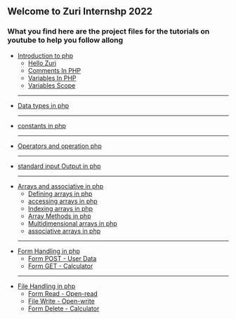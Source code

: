 ## Welcome to Zuri Internshp 2022
### What you find here are the project files for the tutorials on youtube to help you follow allong

<ul>
    <li><a href="intro">Introduction to php</a>
      <ul>
            <li><a href="intro/index.php">Hello Zuri</a></li>
            <li><a href="intro/comment.php">Comments In PHP</a></li>
            <li><a href="intro/variables.php">Variables In PHP</a></li>
            <li><a href="intro/scope.php">Variables Scope</a></li>
        </ul></li>
    <hr>
    <li><a href="data_types">Data types in php</a></li>
    <hr>
    <li><a href="constants">constants in php</a></li>
    <hr>
    <li><a href="operators">Operators and operation php</a></li>
    <hr>
    <li><a href="standIN">standard input Output in php</a></li>
    <hr>
    <li><a href="arrays">Arrays and associative in php</a>  
        <ul>
            <li><a href="arrays/definearray.php">Defining arrays in php</a></li>
            <li><a href="arrays/accessarray.php">accessing arrays in php</a></li>
            <li><a href="arrays/arrayindex.php">Indexing arrays in php</a></li>
            <li><a href="arrays/arraymethods.php">Array Methods in php</a></li>
            <li><a href="arrays/multidimentional.php">Multidimensional arrays in php</a></li>
            <li><a href="arrays/associativearrays.php">associative arrays in php</a></li>
        </ul>
    </li>
    <hr>
    <li><a href="forms">Form Handling in php</a>
    <ul>
            <li><a href="forms/index.php">Form POST - User Data</a></li>
            <li><a href="forms/calc.php">Form GET - Calculator</a></li>
        </ul>
    </li>
    <hr>
    <li><a href="files">File Handling in php</a>
        <ul>
            <li><a href="files/read.php">Form Read - Open-read</a></li>
            <li><a href="files/write.php">File Write - Open-write</a></li>
            <li><a href="files/delete.php">Form Delete - Calculator</a></li>
        </ul></li>
</ul>  